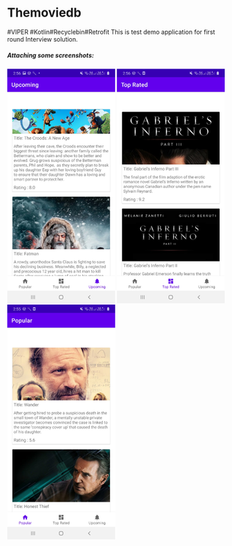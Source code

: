 # Themoviedb
#VIPER #Kotlin#Recyclebin#Retrofit
This is test demo application for first round Interview solution.

##### <b> Attaching some screenshots: </b> 

<img src = "screenshots/screen0.jpg" width = "250" />  <img src = "screenshots/screen1.jpg" width = "250" /> <img src = "screenshots/screen2.jpg" width = "250" />
